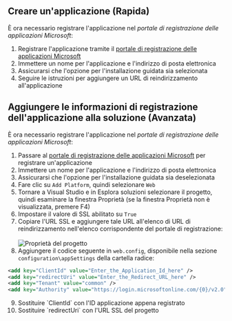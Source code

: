 
## <a name="create-an-application-express"></a>Creare un'applicazione (Rapida)
È ora necessario registrare l'applicazione nel *portale di registrazione delle applicazioni Microsoft*:
1. Registrare l'applicazione tramite il [portale di registrazione delle applicazioni Microsoft](https://apps.dev.microsoft.com/portal/register-app?appType=serverSideWebApp&appTech=aspNetWebAppOwin&step=configure)
2.  Immettere un nome per l'applicazione e l'indirizzo di posta elettronica
3.  Assicurarsi che l'opzione per l'installazione guidata sia selezionata
4.  Seguire le istruzioni per aggiungere un URL di reindirizzamento all'applicazione

## <a name="add-your-application-registration-information-to-your-solution-advanced"></a>Aggiungere le informazioni di registrazione dell'applicazione alla soluzione (Avanzata)
È ora necessario registrare l'applicazione nel *portale di registrazione delle applicazioni Microsoft*:
1. Passare al [portale di registrazione delle applicazioni Microsoft](https://apps.dev.microsoft.com/portal/register-app) per registrare un'applicazione
2. Immettere un nome per l'applicazione e l'indirizzo di posta elettronica 
3.  Assicurarsi che l'opzione per l'installazione guidata sia deselezionata
4.  Fare clic su `Add Platform`, quindi selezionare `Web`
5.  Tornare a Visual Studio e in Esplora soluzioni selezionare il progetto, quindi esaminare la finestra Proprietà (se la finestra Proprietà non è visualizzata, premere F4)
6.  Impostare il valore di SSL abilitato su `True`
7.  Copiare l'URL SSL e aggiungere tale URL all'elenco di URL di reindirizzamento nell'elenco corrispondente del portale di registrazione:<br/><br/>![Proprietà del progetto](media/active-directory-develop-guidedsetup-aspnetwebapp-configure/vsprojectproperties.png)<br />
8.  Aggiungere il codice seguente in `web.config`, disponibile nella sezione `configuration\appSettings` della cartella radice:

```xml
<add key="ClientId" value="Enter_the_Application_Id_here" />
<add key="redirectUri" value="Enter_the_Redirect_URL_here" />
<add key="Tenant" value="common" />
<add key="Authority" value="https://login.microsoftonline.com/{0}/v2.0" /> 
```
<!-- Workaround for Docs conversion bug -->
<ol start="9">
<li>
Sostituire `ClientId` con l'ID applicazione appena registrato
</li>
<li>
Sostituire `redirectUri` con l'URL SSL del progetto
</li>
</ol>
<!-- End Docs -->
